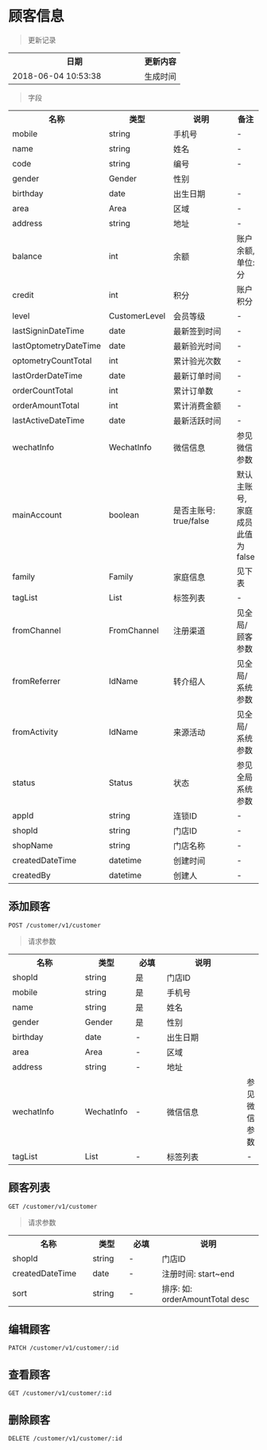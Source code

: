# 顾客信息

> 更新记录

<table>
    <tr>
        <th style="width:250px;">日期</th>
        <th>更新内容</th>
    </tr>
    <tr>
        <td>2018-06-04 10:53:38</td>
        <td>生成时间</td>
    </tr>
</table>

> 字段

<table>
    <tr>
        <th style="width:150px;">名称</th>
        <th style="width:60px;">类型</th>
        <th style="width:200px;">说明</th>
        <th>备注</th>
    </tr>
    <tr>
        <td>mobile</td>
        <td>string</td>
        <td>手机号</td>
        <td>-</td>
    </tr>
    <tr>
        <td>name</td>
        <td>string</td>
        <td>姓名</td>
        <td>-</td>
    </tr>
    <tr>
        <td>code</td>
        <td>string</td>
        <td>编号</td>
        <td>-</td>
    </tr>
    <tr>
        <td>gender</td>
        <td>Gender</td>
        <td>性别</td>
        <td></td>
    </tr>
    <tr>
        <td>birthday</td>
        <td>date</td>
        <td>出生日期</td>
        <td>-</td>
    </tr>
    <tr>
        <td>area</td>
        <td>Area</td>
        <td>区域</td>
        <td>-</td>
    </tr>
    <tr>
        <td>address</td>
        <td>string</td>
        <td>地址</td>
        <td>-</td>
    </tr>
    <tr>
        <td>balance</td>
        <td>int</td>
        <td>余额</td>
        <td>账户余额, 单位: 分</td>
    </tr>
    <tr>
        <td>credit</td>
        <td>int</td>
        <td>积分</td>
        <td>账户积分</td>
    </tr>
    <tr>
        <td>level</td>
        <td>CustomerLevel</td>
        <td>会员等级</td>
        <td>-</td>
    </tr>
    <tr>
        <td>lastSigninDateTime</td>
        <td>date</td>
        <td>最新签到时间</td>
        <td>-</td>
    </tr>
    <tr>
        <td>lastOptometryDateTime</td>
        <td>date</td>
        <td>最新验光时间</td>
        <td>-</td>
    </tr>
    <tr>
        <td>optometryCountTotal</td>
        <td>int</td>
        <td>累计验光次数</td>
        <td>-</td>
    </tr>
    <tr>
        <td>lastOrderDateTime</td>
        <td>date</td>
        <td>最新订单时间</td>
        <td>-</td>
    </tr>
    <tr>
        <td>orderCountTotal</td>
        <td>int</td>
        <td>累计订单数</td>
        <td>-</td>
    </tr>
    <tr>
        <td>orderAmountTotal</td>
        <td>int</td>
        <td>累计消费金额</td>
        <td>-</td>
    </tr>
    <tr>
        <td>lastActiveDateTime</td>
        <td>date</td>
        <td>最新活跃时间</td>
        <td>-</td>
    </tr>
    <tr>
        <td>wechatInfo</td>
        <td>WechatInfo</td>
        <td>微信信息</td>
        <td>参见微信参数</td>
    </tr>
    <tr>
        <td>mainAccount</td>
        <td>boolean</td>
        <td>是否主账号: true/false</td>
        <td>默认主账号, 家庭成员此值为false</td>
    </tr>
    <tr>
        <td>family</td>
        <td>Family</td>
        <td>家庭信息</td>
        <td>见下表</td>
    </tr>
    <tr>
        <td>tagList</td>
        <td>List<String></td>
        <td>标签列表</td>
        <td>-</td>
    </tr>
    <tr>
        <td>fromChannel</td>
        <td>FromChannel</td>
        <td>注册渠道</td>
        <td>见全局/顾客参数</td>
    </tr>
    <tr>
        <td>fromReferrer</td>
        <td>IdName</td>
        <td>转介绍人</td>
        <td>见全局/系统参数</td>
    </tr>
    <tr>
        <td>fromActivity</td>
        <td>IdName</td>
        <td>来源活动</td>
        <td>见全局/系统参数</td>
    </tr>
    <tr>
        <td>status</td>
        <td>Status</td>
        <td>状态</td>
        <td>参见全局系统参数</td>
    </tr>
    <tr>
        <td>appId</td>
        <td>string</td>
        <td>连锁ID</td>
        <td>-</td>
    </tr>
    <tr>
        <td>shopId</td>
        <td>string</td>
        <td>门店ID</td>
        <td>-</td>
    </tr>
    <tr>
        <td>shopName</td>
        <td>string</td>
        <td>门店名称</td>
        <td>-</td>
    </tr>
    <tr>
        <td>createdDateTime</td>
        <td>datetime</td>
        <td>创建时间</td>
        <td>-</td>
    </tr>
    <tr>
        <td>createdBy</td>
        <td>datetime</td>
        <td>创建人</td>
        <td>-</td>
    </tr>
</table>

## 添加顾客

```
POST /customer/v1/customer
```

>请求参数
<table>
    <tr>
        <th style="width:150px;">名称</th>
        <th style="width:60px;">类型</th>
        <th style="width:60px;">必填</th>
        <th style="width:200px;">说明</th>
    </tr>
    <tr>
        <td>shopId</td>
        <td>string</td>
        <td>是</td>
        <td>门店ID</td>
    </tr>
    <tr>
        <td>mobile</td>
        <td>string</td>
        <td>是</td>
        <td>手机号</td>
    </tr>
    <tr>
        <td>name</td>
        <td>string</td>
        <td>是</td>
        <td>姓名</td>
    </tr>
    <tr>
        <td>gender</td>
        <td>Gender</td>
        <td>是</td>
        <td>性别</td>
    </tr>
    <tr>
        <td>birthday</td>
        <td>date</td>
        <td>-</td>
        <td>出生日期</td>
    </tr>
    <tr>
        <td>area</td>
        <td>Area</td>
        <td>-</td>
        <td>区域</td>
    </tr>
    <tr>
        <td>address</td>
        <td>string</td>
        <td>-</td>
        <td>地址</td>
    </tr>
    <tr>
        <td>wechatInfo</td>
        <td>WechatInfo</td>
        <td>-</td>
        <td>微信信息</td>
        <td>参见微信参数</td>
    </tr>
    <tr>
        <td>tagList</td>
        <td>List<String></td>
        <td>-</td>
        <td>标签列表</td>
        <td>-</td>
    </tr>
</table>

## 顾客列表

```
GET /customer/v1/customer
```

>请求参数

<table>
    <tr>
        <th style="width:150px;">名称</th>
        <th style="width:60px;">类型</th>
        <th style="width:60px;">必填</th>
        <th style="width:200px;">说明</th>
    </tr>
    <tr>
        <td>shopId</td>
        <td>string</td>
        <td>-</td>
        <td>门店ID</td>
    </tr>
    <tr>
        <td>createdDateTime</td>
        <td>date</td>
        <td>-</td>
        <td>注册时间: start~end</td>
    </tr>
    <tr>
        <td>sort</td>
        <td>string</td>
        <td>-</td>
        <td>排序: 如: orderAmountTotal desc</td>
    </tr>
</table>

## 编辑顾客

```
PATCH /customer/v1/customer/:id
```

## 查看顾客

```
GET /customer/v1/customer/:id
```

## 删除顾客

```
DELETE /customer/v1/customer/:id
```